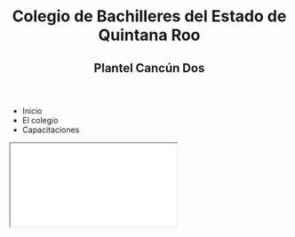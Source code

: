 <!Doctype html>
<html lang="es">
    <head>
        <title>Bachilleres Cancún Dos</title>
        <meta charset="utf-8">
    </head>
    <body>
        <header>
            <div id="titulotexto">
                <h1>Colegio de Bachilleres del Estado de Quintana Roo</h1>
                <h2>Plantel Cancún Dos</h2>
            </div>
        </header>
        <nav id="barraNav">
            <ul>
                <li class="menu">
                    Inicio
                </li>
                <li class="menu">
                    El colegio
                </li>
                <li class="menu">
                    Capacitaciones
                </li>
            </ul>
        </nav>
        <main>
            <iframe src="inicio.html" id="marco" name="info">
            
            </iframe>
        </main>
    </body>
    <footer id="pie">
        &copy; Colegio de Bachilleres Plantel Cancún Dos, J.M. Ucan Cih
        <p>
            <img src="imagenes/facebook.png"> cobachdoscancun<br>
            Teléfono del colegio: 9988887204<br>
            Email Ucan: juanucan@cobaqroo.edu.mx <br>
            Plataforma Ucan: www.ucan.firenow.net <br>
        </p>
    </footer>
</html>
